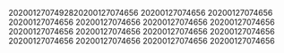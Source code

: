 2020012707492820200127074656
20200127074656
20200127074656
20200127074656
20200127074656
20200127074656
20200127074656
20200127074656
20200127074656
20200127074656
20200127074656
20200127074656
20200127074656
20200127074656
20200127074656
